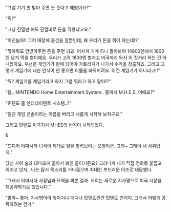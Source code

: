 "그럼 기기 만 받아 주면 돈 준다고 해봤어요?"

"뭐?"

"그냥 진열만 해도 진열비로 돈을 줘봤냐고요."

"미친놈아!! 그저 매장에 물건을 깔뿐인데, 왜 우리가 돈을 줘야 하는데!?"

"깎아줘도 안받아주면 돈을 주면 되죠. 어차피 기계 하나 팔아봐야 14800엔에서 1800엔 남겨 먹을 뿐이에요. 우리가 고작 1800엔 벌자고 미국까지 와서 이 짓거리 하는 건 아니잖아요. 우선은 게임기가 판매 되어야 카트리지가 나가서 수익을 창출하죠. 그리고 그렇게 게임기에 대한 인식이 안 좋으면 이름을 바꿔버려요. 이건 게임기가 아니라고!!"

"뭐? 게임기를 게임기라고 하지 그럼 뭐라고 하고 팔아!?"

"음.. MINTENDO Home Entertainment System.. 줄여서 M.H.E.S. 어때요?"

"민텐도 홈 엔터테이먼트 시스템..?"

"일단 게임 콘솔이라는 이름을 버리고 새롭게 시작해 보자구요."

그리고 민텐도 미국지사 MHES의 반격이 시작되었다.

&

"드디어 야마시타 녀석이 제대로 일을 벌려보려는 모양이군. 그래~ 그래야 내 사위답지."

당신 사위 술과 대마초에 꼴아서 폐인 꼴이거든요? 그러니까 내가 직접 전화통 붙잡고 이러고 있지.. 나는 잠시 목소리를 가다듬으며 최대한 부드러운 어조로 대답했다.

"그래서 야마시타 사장님과 묘책을 짜본 결과. 저희는 새로운 지사명으로 미국 시장을 재공략하기로 했습니다."

"좋아~ 좋아. 지사명이야 엎어치나 매치나 민텐도인건 민텐도 인거지. 그래서 어떻게 공략하려는 건가."